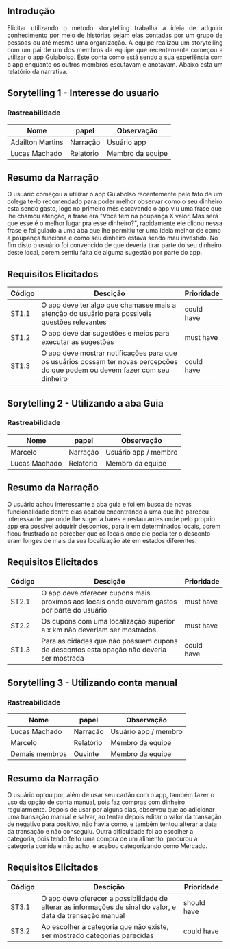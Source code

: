 ## Introdução

<p align="justify"> Elicitar utilizando o método storytelling trabalha a ideia de adquirir conhecimento por meio de histórias sejam elas contadas por um grupo de pessoas ou até mesmo uma organização. A equipe realizou um storytelling com um pai de um dos membros da equipe que recentemente começou a utilizar o app Guiabolso. Este conta como está sendo a sua experiência com o app enquanto os outros membros escutavam e anotavam. Abaixo esta um relatório da narrativa.</p>

## Sorytelling 1 - Interesse do usuario

### Rastreabilidade

| Nome | papel | Observação |
|--|--|--|
| Adailton Martins | Narração | Usuário app |
| Lucas Machado | Relatorio | Membro da equipe |

## Resumo da Narração

<p aling= "justify"> O usuário começou a utilizar o app Guiabolso recentemente pelo fato de um colega te-lo recomendado para poder melhor observar como o seu dinheiro esta sendo gasto, logo no primeiro mês escavando o app viu uma frase que lhe chamou atenção, a frase era "Você tem na poupança X valor. Mas será que esse é o melhor lugar pra esse dinheiro?", rapidamente ele clicou nessa frase e foi guiado a uma aba que lhe permitiu ter uma ideia melhor de como a poupança funciona e como seu dinheiro estava sendo mau investido. No fim disto o usuário foi convencido de que deveria tirar parte do seu dinheiro deste local, porem sentiu falta de alguma sugestão por parte do app.</p>

## Requisitos Elicitados

| Código | Descição | Prioridade |
| -- | -- | -- |
| ST1.1 | O app deve ter algo que chamasse mais a atenção do usuário para possiveis questões relevantes | could have |
| ST1.2 | O app deve dar sugestões e meios para executar as sugestões | must have |
| ST1.3 | O app deve mostrar notificações para que os usuários possam ter novas percepções do que podem ou devem fazer com seu dinheiro | could have |

## Sorytelling 2 - Utilizando a aba Guia

### Rastreabilidade

| Nome | papel | Observação |
|--|--|--|
| Marcelo | Narração | Usuário app / membro |
| Lucas Machado | Relatorio | Membro da equipe |

## Resumo da Narração

<p aling= "justify"> O usuário achou interessante a aba guia e foi em busca de novas funcionalidade dentre elas acabou encontrando a uma que lhe pareceu interessante que onde lhe sugeria bares e restaurantes onde pelo proprio app era possível adquirir descontos, para ir em determinados locais, porem ficou frustrado  ao perceber que os locais onde ele podia ter o desconto eram longes de mais da sua localização até em estados diferentes.</p>

## Requisitos Elicitados

| Código | Descição | Prioridade |
| -- | -- | -- |
| ST2.1 | O app deve oferecer cupons mais proximos aos locais onde ouveram gastos por parte do usuário | must  have |
| ST2.2 | Os cupons com uma localização superior a x km não deveriam ser mostrados | must have |
| ST1.3 | Para as cidades que não possuem cupons de descontos esta opação não deveria ser mostrada  | could have |

## Sorytelling 3 - Utilizando conta manual

### Rastreabilidade

| Nome | papel | Observação |
|--|--|--|
| Lucas Machado | Narração | Usuário app / membro |
| Marcelo | Relatório | Membro da equipe |
| Demais membros | Ouvinte | Membro da equipe |

## Resumo da Narração

<p aling= "justify"> O usuário optou por, além de usar seu cartão com o app, também fazer o uso
da opção de conta manual, pois faz compras com dinheiro regularmente. Depois de usar por alguns dias, observou que ao adicionar uma transação manual e salvar, 
ao tentar depois editar o valor da transação de negativo para positivo, não havia como, e também
tentou alterar a data da transação e não conseguiu.
Outra dificuldade foi ao escolher a categoria, pois tendo feito uma compra de um alimento, procurou a categoria comida e não acho, e acabou categorizando como Mercado.</p>

## Requisitos Elicitados

| Código | Descição | Prioridade |
| -- | -- | -- |
| ST3.1 | O app deve oferecer a possibilidade de alterar as informações de sinal do valor, e data da transação manual | should  have |
| ST3.2 | Ao escolher a categoria que não existe, ser mostrado categorias parecidas | could have |
